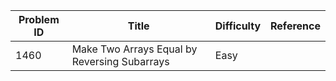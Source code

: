 | Problem ID | Title | Difficulty | Reference
| --- | --- | --- | ---
| 1460 | Make Two Arrays Equal by Reversing Subarrays | Easy | 
